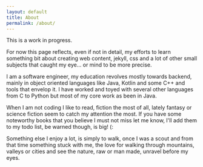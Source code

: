 ```yaml
---
layout: default
title: About
permalink: /about/
---
```


This is a work in progress.

For now this page reflects, even if not in detail, my efforts to learn something bit about creating web content, jekyll, css and a lot of other small subjects that caught my eye... or mind to be more precise.

I am a software engineer, my education revolves mostly towards backend, mainly in object oriented languages like Java, Kotlin and some C++ and tools that envelop it. I have worked and toyed with several other languages from C to Python but most of my core work as been in Java.

When I am not coding I like to read, fiction the most of all, lately fantasy or science fiction seem to catch my attention the most. If you have some noteworthy books that you believe I must not miss let me know, I'll add them to my todo list, be warned though, is big! (:

Something else I enjoy a lot, is simply to walk, once I was a scout and from that time something stuck with me, the love for walking through mountains, valleys or cities and see the nature, raw or man made, unravel before my eyes.